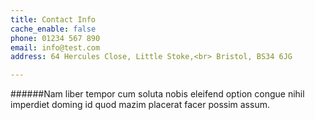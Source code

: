 ```yaml
---
title: Contact Info
cache_enable: false
phone: 01234 567 890
email: info@test.com
address: 64 Hercules Close, Little Stoke,<br> Bristol, BS34 6JG

---
```


######Nam liber tempor cum soluta nobis eleifend option congue nihil imperdiet doming id quod mazim placerat facer possim assum.